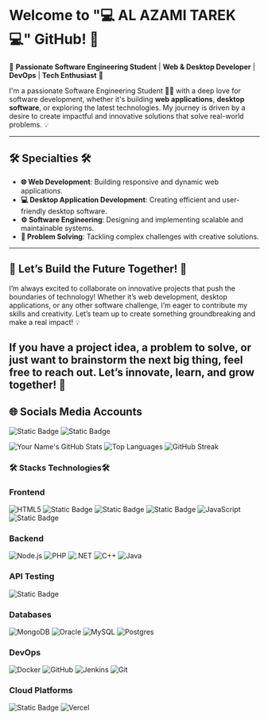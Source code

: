 # Welcome to "💻 AL AZAMI TAREK 💻"  GitHub! 🎉

🌟 **Passionate Software Engineering Student** | **Web & Desktop Developer**  | **DevOps** | **Tech Enthusiast** 🌟

I'm a passionate Software Engineering Student 👨‍💻 with a deep love for software development, whether it's building **web applications**, **desktop software**, or exploring the latest technologies. My journey is driven by a desire to create impactful and innovative solutions that solve real-world problems. 💡

---

## 🛠️ **Specialties** 🛠️

- **🌐 Web Development**: Building responsive and dynamic web applications.
- **💻 Desktop Application Development**: Creating efficient and user-friendly desktop software.
- **⚙️ Software Engineering**: Designing and implementing scalable and maintainable systems.
- **🧩 Problem Solving**: Tackling complex challenges with creative solutions.

---

## 🚀 Let’s Build the Future Together! 🚀
I’m always excited to collaborate on innovative projects that push the boundaries of technology! Whether it’s web development, desktop applications, or any other software challenge, I’m eager to contribute my skills and creativity. Let’s team up to create something groundbreaking and make a real impact! 💡

If you have a project idea, a problem to solve, or just want to brainstorm the next big thing, feel free to reach out. Let’s innovate, learn, and grow together! 🤝
---
## 🌐 Socials Media Accounts
![Static Badge](https://img.shields.io/badge/facebook-%23white?style=for-the-badge&logo=facebook&logoColor=white&color=%230866FF)
 ![Static Badge](https://img.shields.io/badge/instagram-%23white?style=for-the-badge&logo=instagram&logoColor=white&color=%23FF0069)


![Your Name's GitHub Stats](https://github-readme-stats.vercel.app/api?username=TAREK-AZM&show_icons=true&theme=react)
![Top Languages](https://github-readme-stats.vercel.app/api/top-langs/?username=TAREK-AZM&layout=compact&theme=react)
![GitHub Streak](https://github-readme-streak-stats.herokuapp.com/?user=TAREK-AZM&theme=react)


### 🛠️ Stacks Technologies🛠️

### Frontend
![HTML5](https://img.shields.io/badge/HTML5-E34F26?style=for-the-badge&logo=html5&logoColor=white)
![Static Badge](https://img.shields.io/badge/Css-red?style=for-the-badge)
![Static Badge](https://img.shields.io/badge/tailwindcss-%2306B6D4?style=for-the-badge&logo=tailwindcss&logoColor=white&color=%2306B6D4)
![Static Badge](https://img.shields.io/badge/shadcnui-%2306B6D4?style=for-the-badge&logo=shadcnui&logoColor=white&color=%23000000)
![JavaScript](https://img.shields.io/badge/JavaScript-F7DF1E?style=for-the-badge&logo=javascript&logoColor=black)
![Static Badge](https://img.shields.io/badge/React-blue?style=for-the-badge&logo=react)

### Backend
![Node.js](https://img.shields.io/badge/Node.js-339933?style=for-the-badge&logo=node.js&logoColor=white)
![PHP](https://img.shields.io/badge/PHP-777BB4?style=for-the-badge&logo=php&logoColor=white)
![.NET](https://img.shields.io/badge/.NET-512BD4?style=for-the-badge&logo=.net&logoColor=white)
![C++](https://img.shields.io/badge/C++-00599C?style=for-the-badge&logo=c%2B%2B&logoColor=white)
![Java](https://img.shields.io/badge/Java-007396?style=for-the-badge&logo=java&logoColor=white)


### API Testing
![Static Badge](https://img.shields.io/badge/Postman-gray?style=for-the-badge&logo=postman)

### Databases
![MongoDB](https://img.shields.io/badge/MongoDB-47A248?style=for-the-badge&logo=mongodb&logoColor=white)
![Oracle](https://img.shields.io/badge/Oracle-F80000?style=for-the-badge&logo=oracle&logoColor=white)
![MySQL](https://img.shields.io/badge/MySQL-4479A1?style=for-the-badge&logo=mysql&logoColor=white)
![Postgres](https://img.shields.io/badge/PostgreSQL-336791?style=for-the-badge&logo=postgresql&logoColor=white)

### DevOps
![Docker](https://img.shields.io/badge/Docker-2496ED?style=for-the-badge&logo=docker&logoColor=white)
![GitHub](https://img.shields.io/badge/GitHub-181717?style=for-the-badge&logo=github&logoColor=white)
![Jenkins](https://img.shields.io/badge/Jenkins-D24939?style=for-the-badge&logo=jenkins&logoColor=white)
![Git](https://img.shields.io/badge/Git-F05032?style=for-the-badge&logo=git&logoColor=white)

### Cloud Platforms
![Static Badge](https://img.shields.io/badge/AWS-%2306B6D4?style=for-the-badge&logo=amazonwebservices&logoColor=white&color=%23FF9900)
![Vercel](https://img.shields.io/badge/Vercel-000000?style=for-the-badge&logo=vercel&logoColor=white)



